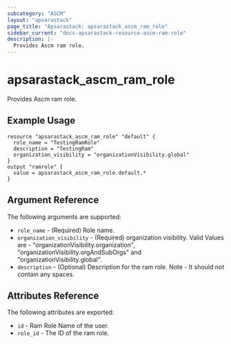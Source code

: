 ```yaml
---
subcategory: "ASCM"
layout: "apsarastack"
page_title: "Apsarastack: apsarastack_ascm_ram_role"
sidebar_current: "docs-apsarastack-resource-ascm-ram-role"
description: |-
  Provides Ascm ram role.
---
```


# apsarastack\_ascm_ram_role

Provides Ascm ram role.

## Example Usage

```
resource "apsarastack_ascm_ram_role" "default" {
  role_name = "TestingRamRole"
  description = "TestingRam"
  organization_visibility = "organizationVisibility.global"
}
output "ramrole" {
  value = apsarastack_ascm_ram_role.default.*
}
```
## Argument Reference

The following arguments are supported:

* `role_name` - (Required) Role name. 
* `organization_visibility` - (Required) organization visibility. Valid Values are - "organizationVisibility.organization", "organizationVisibility.orgAndSubOrgs" and "organizationVisibility.global".
* `description` - (Optional) Description for the ram role. Note - It should not contain any spaces.

## Attributes Reference

The following attributes are exported:

* `id` - Ram Role Name of the user.
* `role_id` - The ID of the ram role.